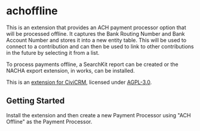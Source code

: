 # achoffline
This is an extension that provides an ACH payment processor option that will be processed offline.
It captures the Bank Routing Number and Bank Account Number and stores it into a new entity table.
This will be used to connect to a contribution and can then be used to link to other contributions
in the future by selecting it from a list.

To process payments offline, a SearchKit report can be created or the NACHA export extension, in works,
can be installed.

This is an [extension for CiviCRM](https://docs.civicrm.org/sysadmin/en/latest/customize/extensions/), licensed under [AGPL-3.0](LICENSE.txt).

## Getting Started

Install the extension and then create a new Payment Processor using "ACH Offline" as the Payment Processor.

